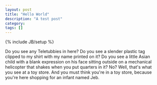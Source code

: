 ```yaml
---
layout: post
title: "Hello World"
description: "A test post"
category: 
tags: []
---
```

{% include JB/setup %}

<!-- start slipsum code -->

Do you see any Teletubbies in here? Do you see a slender plastic tag clipped to my shirt with my name printed on it? Do you see a little Asian child with a blank expression on his face sitting outside on a mechanical helicopter that shakes when you put quarters in it? No? Well, that's what you see at a toy store. And you must think you're in a toy store, because you're here shopping for an infant named Jeb.

<!-- please do not remove this line -->

<div style="display:none;">
<a href="http://slipsum.com">lorem ipsum</a></div>

<!-- end slipsum code -->
